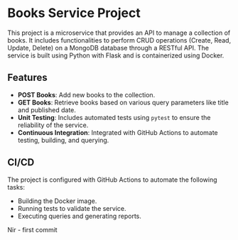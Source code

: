 # Books Service Project

This project is a microservice that provides an API to manage a collection of books. It includes functionalities to perform CRUD operations (Create, Read, Update, Delete) on a MongoDB database through a RESTful API. The service is built using Python with Flask and is containerized using Docker. 

## Features

- **POST Books**: Add new books to the collection.
- **GET Books**: Retrieve books based on various query parameters like title and published date.
- **Unit Testing**: Includes automated tests using `pytest` to ensure the reliability of the service.
- **Continuous Integration**: Integrated with GitHub Actions to automate testing, building, and querying.

## CI/CD

The project is configured with GitHub Actions to automate the following tasks:
- Building the Docker image.
- Running tests to validate the service.
- Executing queries and generating reports.


Nir - first commit
